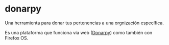 donarpy
=======

Una herramienta para donar tus pertenencias a una orgnización específica.

Es una plataforma que funciona vía web (<a href = "http://donarpy.proyectosbeta.net/index.html">Donarpy</a>) como también con Firefox OS.
